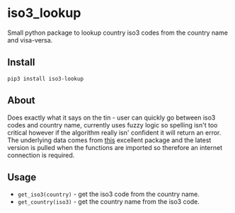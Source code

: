 # iso3_lookup

Small python package to lookup country iso3 codes from the country name and visa-versa. 

## Install 
```
pip3 install iso3-lookup
```

## About
Does exactly what it says on the tin - user can quickly go between iso3 codes and country name,
currently uses fuzzy logic so spelling isn't too critical however if the algorithm really isn' confident it 
will return an error. The underlying data comes from [this](https://github.com/lukes/ISO-3166-Countries-with-Regional-Codes) 
excellent package and the latest version is pulled when the functions are imported so therefore an internet connection is required.   

## Usage 
- `get_iso3(country)` - get the iso3 code from the country name.
- `get_country(iso3)` - get the country name from the iso3 code.
